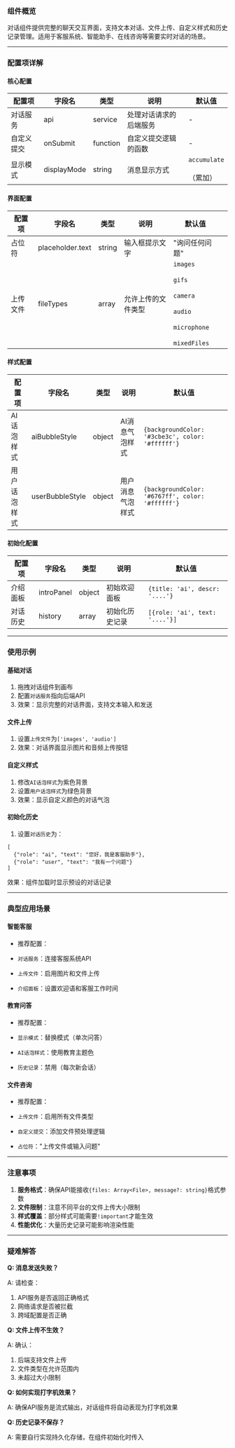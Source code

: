 ### 组件概览

对话组件提供完整的聊天交互界面，支持文本对话、文件上传、自定义样式和历史记录管理。适用于客服系统、智能助手、在线咨询等需要实时对话的场景。

---

### 配置项详解

#### 核心配置

| **配置项** | **字段名**     | **类型**   | **说明**      | **默认值**                  |
| ------- | ----------- | -------- | ----------- | ------------------------ |
| 对话服务    | api         | service  | 处理对话请求的后端服务 | -                        |
| 自定义提交   | onSubmit    | function | 自定义提交逻辑的函数  | -                        |
| 显示模式    | displayMode | string   | 消息显示方式      | `accumulate`<br><br>（累加） |

#### 界面配置

| **配置项** | **字段名**          | **类型** | **说明**    | **默认值**                                                                                       |     |
| ------- | ---------------- | ------ | --------- | --------------------------------------------------------------------------------------------- | --- |
| 占位符     | placeholder.text | string | 输入框提示文字   | "询问任何问题"                                                                                      |     |
| 上传文件    | fileTypes        | array  | 允许上传的文件类型 | `images`<br><br>`gifs`<br><br>`camera`<br><br>`audio`<br><br>`microphone`<br><br>`mixedFiles` |     |

#### 样式配置

| **配置项** | **字段名**         | **类型** | **说明**   | **默认值**                                          |
| ------- | --------------- | ------ | -------- | ------------------------------------------------ |
| AI话泡样式  | aiBubbleStyle   | object | AI消息气泡样式 | `{backgroundColor: '#3cbe3c', color: '#ffffff'}` |
| 用户话泡样式  | userBubbleStyle | object | 用户消息气泡样式 | `{backgroundColor: '#6767ff', color: '#ffffff'}` |

#### 初始化配置

| **配置项** | **字段名**    | **类型** | **说明**  | **默认值**                        |
| ------- | ---------- | ------ | ------- | ------------------------------ |
| 介绍面板    | introPanel | object | 初始欢迎面板  | `{title: 'ai', descr: '....'}` |
| 对话历史    | history    | array  | 初始化历史记录 | `[{role: 'ai', text: '....'}]` |

---

### 使用示例

#### 基础对话

1. 拖拽对话组件到画布
2. 配置`对话服务`指向后端API
3. 效果：显示完整的对话界面，支持文本输入和发送

#### 文件上传

1. 设置`上传文件`为`['images', 'audio']`
2. 效果：对话界面显示图片和音频上传按钮

#### 自定义样式

1. 修改`AI话泡样式`为紫色背景
2. 设置`用户话泡样式`为绿色背景
3. 效果：显示自定义颜色的对话气泡

#### 初始化历史

1. 设置`对话历史`为：

```
[
  {"role": "ai", "text": "您好，我是客服助手"},
  {"role": "user", "text": "我有一个问题"}
]
```

效果：组件加载时显示预设的对话记录

---

### 典型应用场景

#### 智能客服

- 推荐配置：

- `对话服务`：连接客服系统API
- `上传文件`：启用图片和文件上传
- `介绍面板`：设置欢迎语和客服工作时间

#### 教育问答

- 推荐配置：

- `显示模式`：替换模式（单次问答）
- `AI话泡样式`：使用教育主题色
- `历史记录`：禁用（每次新会话）

#### 文件咨询

- 推荐配置：

- `上传文件`：启用所有文件类型
- `自定义提交`：添加文件预处理逻辑
- `占位符`："上传文件或输入问题"

---

### 注意事项

1. **服务格式**：确保API能接收`{files: Array<File>, message?: string}`格式参数
2. **文件限制**：注意不同平台的文件上传大小限制
3. **样式覆盖**：部分样式可能需要`!important`才能生效
4. **性能优化**：大量历史记录可能影响渲染性能

---

### 疑难解答

**Q: 消息发送失败？**

A: 请检查：

1. API服务是否返回正确格式
2. 网络请求是否被拦截
3. 跨域配置是否正确

**Q: 文件上传不生效？**

A: 确认：

1. 后端支持文件上传
2. 文件类型在允许范围内
3. 未超过大小限制

**Q: 如何实现打字机效果？**

A: 确保API服务是流式输出，对话组件将自动表现为打字机效果

**Q: 历史记录不保存？**

A: 需要自行实现持久化存储，在组件初始化时传入